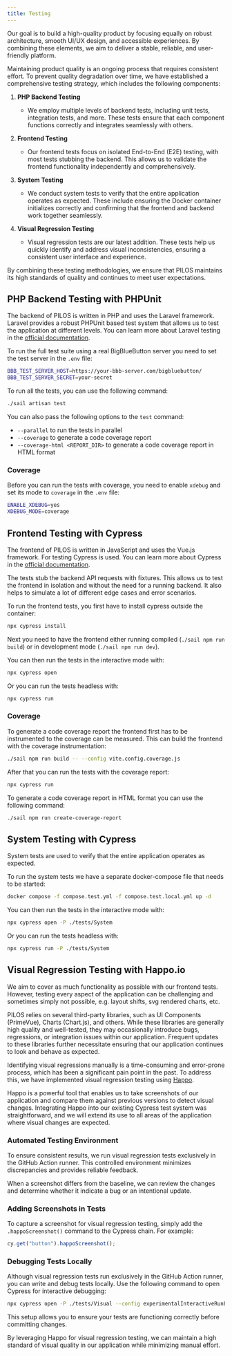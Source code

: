 ```yaml
---
title: Testing
---
```


Our goal is to build a high-quality product by focusing equally on robust architecture, smooth UI/UX design, and accessible experiences. By combining these elements, we aim to deliver a stable, reliable, and user-friendly platform.

Maintaining product quality is an ongoing process that requires consistent effort. To prevent quality degradation over time, we have established a comprehensive testing strategy, which includes the following components:

1. **PHP Backend Testing**

    - We employ multiple levels of backend tests, including unit tests, integration tests, and more. These tests ensure that each component functions correctly and integrates seamlessly with others.

2. **Frontend Testing**

    - Our frontend tests focus on isolated End-to-End (E2E) testing, with most tests stubbing the backend. This allows us to validate the frontend functionality independently and comprehensively.

3. **System Testing**

    - We conduct system tests to verify that the entire application operates as expected. These include ensuring the Docker container initializes correctly and confirming that the frontend and backend work together seamlessly.

4. **Visual Regression Testing**
    - Visual regression tests are our latest addition. These tests help us quickly identify and address visual inconsistencies, ensuring a consistent user interface and experience.

By combining these testing methodologies, we ensure that PILOS maintains its high standards of quality and continues to meet user expectations.

## PHP Backend Testing with PHPUnit

The backend of PILOS is written in PHP and uses the Laravel framework.
Laravel provides a robust PHPUnit based test system that allows us to test the application at different levels.
You can learn more about Laravel testing in the [official documentation](https://laravel.com/docs/11.x/testing).

To run the full test suite using a real BigBlueButton server you need to set the test server in the `.env` file:

```bash
BBB_TEST_SERVER_HOST=https://your-bbb-server.com/bigbluebutton/
BBB_TEST_SERVER_SECRET=your-secret
```

To run all the tests, you can use the following command:

```bash
./sail artisan test
```

You can also pass the following options to the `test` command:

- `--parallel` to run the tests in parallel
- `--coverage` to generate a code coverage report
- `--coverage-html <REPORT_DIR>` to generate a code coverage report in HTML format

### Coverage

Before you can run the tests with coverage, you need to enable `xdebug` and set its mode to `coverage` in the `.env` file:

```bash
ENABLE_XDEBUG=yes
XDEBUG_MODE=coverage
```

## Frontend Testing with Cypress

The frontend of PILOS is written in JavaScript and uses the Vue.js framework.
For testing Cypress is used. You can learn more about Cypress in the [official documentation](https://docs.cypress.io/guides/overview/why-cypress).

The tests stub the backend API requests with fixtures. This allows us to test the frontend in isolation and without the need for a running backend.
It also helps to simulate a lot of different edge cases and error scenarios.

To run the frontend tests, you first have to install cypress outside the container:

```bash
npx cypress install
```

Next you need to have the frontend either running compiled (`./sail npm run build`) or in development mode (`./sail npm run dev`).

You can then run the tests in the interactive mode with:

```bash
npx cypress open
```

Or you can run the tests headless with:

```bash
npx cypress run
```

### Coverage

To generate a code coverage report the frontend first has to be instrumented to the coverage can be measured.
This can build the frontend with the coverage instrumentation:

```bash
./sail npm run build -- --config vite.config.coverage.js
```

After that you can run the tests with the coverage report:

```bash
npx cypress run
```

To generate a code coverage report in HTML format you can use the following command:

```bash
./sail npm run create-coverage-report
```

## System Testing with Cypress

System tests are used to verify that the entire application operates as expected.

To run the system tests we have a separate docker-compose file that needs to be started:

```bash
docker compose -f compose.test.yml -f compose.test.local.yml up -d
```

You can then run the tests in the interactive mode with:

```bash
npx cypress open -P ./tests/System
```

Or you can run the tests headless with:

```bash
npx cypress run -P ./tests/System
```

## Visual Regression Testing with Happo.io

We aim to cover as much functionality as possible with our frontend tests. However, testing every aspect of the application can be challenging
and sometimes simply not possible, e.g. layout shifts, svg rendered charts, etc.

PILOS relies on several third-party libraries, such as UI Components (PrimeVue), Charts (Chart.js), and others. While these libraries are generally high quality and well-tested, they may occasionally introduce bugs, regressions, or integration issues within our application. Frequent updates to these libraries further necessitate ensuring that our application continues to look and behave as expected.

Identifying visual regressions manually is a time-consuming and error-prone process, which has been a significant pain point in the past. To address this, we have implemented visual regression testing using [Happo](https://happo.io/).

Happo is a powerful tool that enables us to take screenshots of our application and compare them against previous versions to detect visual changes.
Integrating Happo into our existing Cypress test system was straightforward, and we will extend its use to all areas of the application where visual changes are expected.

### Automated Testing Environment

To ensure consistent results, we run visual regression tests exclusively in the GitHub Action runner. This controlled environment minimizes discrepancies and provides reliable feedback.

When a screenshot differs from the baseline, we can review the changes and determine whether it indicate a bug or an intentional update.

### Adding Screenshots in Tests

To capture a screenshot for visual regression testing, simply add the `.happoScreenshot()` command to the Cypress chain. For example:

```javascript
cy.get("button").happoScreenshot();
```

### Debugging Tests Locally

Although visual regression tests run exclusively in the GitHub Action runner, you can write and debug tests locally. Use the following command to open Cypress for interactive debugging:

```bash
npx cypress open -P ./tests/Visual --config experimentalInteractiveRunEvents=true
```

This setup allows you to ensure your tests are functioning correctly before committing changes.

By leveraging Happo for visual regression testing, we can maintain a high standard of visual quality in our application while minimizing manual effort.
